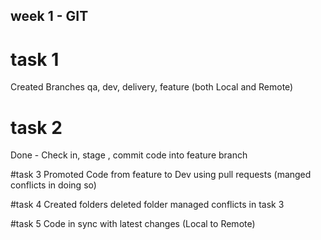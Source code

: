 ## week 1 - GIT
# task 1
Created Branches qa, dev, delivery, feature (both Local and Remote)

# task 2
Done - Check in, stage , commit code into feature branch

#task 3
Promoted Code from feature to Dev using pull requests (manged conflicts in doing so)

#task 4
Created folders deleted folder managed conflicts in task 3

#task 5
Code in sync with latest changes (Local to Remote)
